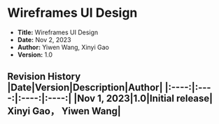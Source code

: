 # Wireframes UI Design
- **Title:** Wireframes UI Design
- **Date:** Nov 2, 2023
- **Author:** Yiwen Wang, Xinyi Gao
- **Version:** 1.0

**Revision History**
|Date|Version|Description|Author|
|:----:|:----:|:----:|:----:|
|Nov 1, 2023|1.0|Initial release| Xinyi Gao， Yiwen Wang|
---------------

